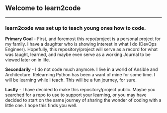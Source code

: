 ## Welcome to learn2code

***

### learn2code was set up to teach young ones how to code.

**Primary Goal** - First, and foremost this repo/project is a personal project for my family. I have a daughter who is showing interest in what I do (DevOps Engineer). Hopefully, this repository/project will serve as a record for what was taught, learned, and maybe even serve as a working Journal to be viewed later on in life.

**Secondarily** - I do not code much anymore. I live in a world of Ansible and Architecture. Relearning Python has been a want of mine for some time. I will be learning while I teach. This will be a fun journey, for sure.

**Lastly** - I have decided to make this repository/project public. Maybe you searched for a repo to use to support your learning, or you may have decided to start on the same journey of sharing the wonder of coding with a little one. I hope this finds you well.
